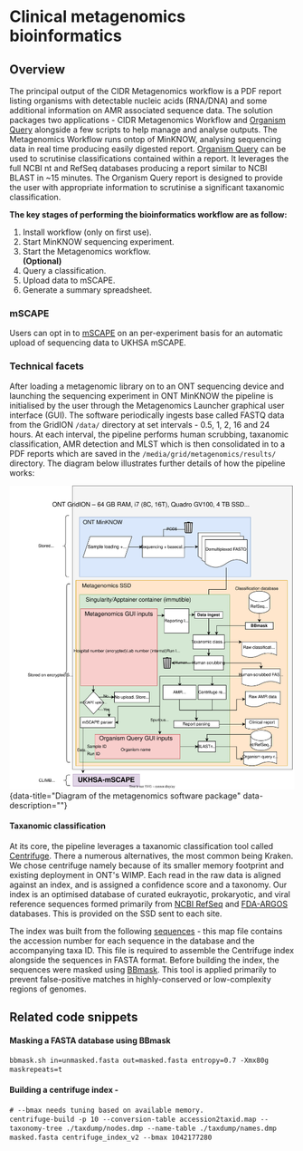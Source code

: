 # Clinical metagenomics bioinformatics

## Overview
The principal output of the CIDR Metagenomics workflow is a PDF report listing organisms with detectable nucleic acids (RNA/DNA) and some additional information on AMR associated sequence data. The solution packages two applications - CIDR Metagenomics Workflow and [Organism Query](running_organism_query.md) alongside a few scripts to help manage and analyse outputs. The Metagenomics Workflow runs ontop of MinKNOW, analysing sequencing data in real time producing easily digested report. [Organism Query](running_organism_query.md) can be used to scrutinise classifications contained within a report. It leverages the full NCBI nt and RefSeq databases producing a report similar to NCBI BLAST in ~15 minutes. The Organism Query report is designed to provide the user with appropriate information to scrutinise a significant taxanomic classification.

**The key stages of performing the bioinformatics workflow are as follow:**

1. Install workflow (only on first use).
2. Start MinKNOW sequencing experiment.
3. Start the Metagenomics workflow.
<br>**(Optional)**
4. Query a classification.
5. Upload data to mSCAPE.
6. Generate a summary spreadsheet.

### mSCAPE
Users can opt in to [mSCAPE](mSCAPE_integration.md) on an per-experiment basis for an automatic upload of sequencing data to UKHSA mSCAPE. 

### Technical facets
After loading a metagenomic library on to an ONT sequencing device and launching the sequencing experiment in ONT MinKNOW the pipeline is initialised by the user through the Metagenomics Launcher graphical user interface (GUI). The software periodically ingests base called FASTQ data from the GridION ```/data/``` directory at set intervals - 0.5, 1, 2, 16 and 24 hours. At each interval, the pipeline performs human scrubbing, taxanomic classification, AMR detection and MLST which is then consolidated in to a PDF reports which are saved in the ```/media/grid/metagenomics/results/``` directory. The diagram below illustrates further details of how the pipeline works:  

![image](./img/pipeline%20digram.drawio.svg){data-title="Diagram of the metagenomics software package" data-description=""}
#### Taxanomic classification
At its core, the pipeline leverages a taxanomic classification tool called [Centrifuge](https://ccb.jhu.edu/software/centrifuge/manual.shtml). There a numerous alternatives, the most common being Kraken. We chose centrifuge namely because of its smaller memory footprint and existing deployment in ONT's WIMP. Each read in the raw data is aligned against an index, and is assigned a confidence score and a taxonomy. Our index is an optimised database of curated eukrayotic, prokaryotic, and viral reference sequences formed primarily from [NCBI RefSeq](https://en.wikipedia.org/wiki/RefSeq) and [FDA-ARGOS](https://www.fda.gov/medical-devices/science-and-research-medical-devices/database-reference-grade-microbial-sequences-fda-argos) databases. This is provided on the SSD sent to each site.

The index was built from the following [sequences](https://raw.githubusercontent.com/GSTT-CIDR/metagenomics_workflow/main/ref/centrifuge_db_v4.map) - this map file contains the accession number for each sequence in the database and the accompanying taxa ID. This file is required to assemble the Centrifuge index alongside the sequences in FASTA format. Before building the index, the sequences were masked using [BBmask](https://jgi.doe.gov/data-and-tools/software-tools/bbtools/bb-tools-user-guide/bbmask-guide/). This tool is applied primarily to prevent false-positive matches in highly-conserved or low-complexity regions of genomes. 


## Related code snippets
#### Masking a FASTA database using BBmask
```
bbmask.sh in=unmasked.fasta out=masked.fasta entropy=0.7 -Xmx80g  maskrepeats=t
```
#### Building a centrifuge index -
```
# --bmax needs tuning based on available memory.
centrifuge-build -p 10 --conversion-table accession2taxid.map --taxonomy-tree ./taxdump/nodes.dmp --name-table ./taxdump/names.dmp  masked.fasta centrifuge_index_v2 --bmax 1042177280
```